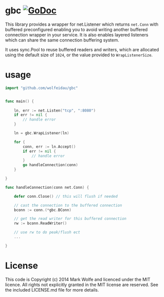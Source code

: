 # gbc [![GoDoc](https://img.shields.io/badge/godoc-Reference-brightgreen.svg?style=flat)](http://godoc.org/github.com/wolfeidau/gbc)

This library provides a wrapper for net.Listener which returns `net.Conn` with buffered preconfigured enabling you 
to avoid writing another buffered connection wrapper in your service. It is also enables layered listeners which can 
share the same connection buffering system.

It uses sync.Pool to reuse buffered readers and writers, which are allocated using the default size of `1024`, or the 
value provided to `WrapListenerSize`.

# usage

```go
import "github.com/wolfeidau/gbc"


func main() {
	
	ln, err := net.Listen("tcp", ":8080")
	if err != nil {
		// handle error
	}

	ln = gbc.WrapListener(ln)

	for {
		conn, err := ln.Accept()
		if err != nil {
			// handle error
		}
		go handleConnection(conn)
	}

}

func handleConnection(conn net.Conn) {

	defer conn.Close() // this will flush if needed

	// cast the connection to the buffered connection
	bconn := conn.(*gbc.BConn)

	// get the read writer for this buffered connection
	rw := bconn.ReadWriter()

	// use rw to do peak/flush ect
	...

}

```

# License

This code is Copyright (c) 2014 Mark Wolfe and licenced under the MIT licence. All rights not explicitly granted in the MIT license are reserved. See the included LICENSE.md file for more details.